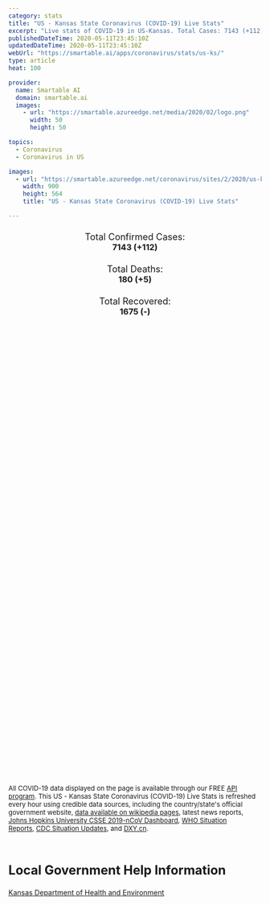 ```yaml
---
category: stats
title: "US - Kansas State Coronavirus (COVID-19) Live Stats"
excerpt: "Live stats of COVID-19 in US-Kansas. Total Cases: 7143 (+112), Deaths: 180 (+5), Recoveries: 1675(-)."
publishedDateTime: 2020-05-11T23:45:10Z
updatedDateTime: 2020-05-11T23:45:10Z
webUrl: "https://smartable.ai/apps/coronavirus/stats/us-ks/"
type: article
heat: 100

provider:
  name: Smartable AI
  domain: smartable.ai
  images:
    - url: "https://smartable.azureedge.net/media/2020/02/logo.png"
      width: 50
      height: 50

topics:
  - Coronavirus
  - Coronavirus in US

images:
  - url: "https://smartable.azureedge.net/coronavirus/sites/2/2020/us-ks.jpg"
    width: 900
    height: 564
    title: "US - Kansas State Coronavirus (COVID-19) Live Stats"

---
```

<div class="total-stats" style="text-align: center;">
    <h3>
	    <div style="font-size: 18px; font-weight: 400;">Total Confirmed Cases:</div>
	    7143 (<span class='red'>+112</span>)
    </h3>
    <h3>
	    <div style="font-size: 18px; font-weight: 400;">Total Deaths:</div>
	    180 (<span class='red'>+5</span>)
    </h3>
    <h3>
	    <div style="font-size: 18px; font-weight: 400;">Total Recovered:</div>
	    1675 (-)
    </h3>
</div>

<script type="text/javascript" src="https://www.gstatic.com/charts/loader.js"></script>

<div id="time_series_chart" style="width: 100%; height: 400px;"></div>
<script type="text/javascript">
  google.charts.load('current', {'packages':['corechart']});
  google.charts.setOnLoadCallback(drawChart);
  function drawChart() {
    var data = google.visualization.arrayToDataTable([
      ['Date', 'Total Cases', 'Total Deaths', 'Total Recovered'],
      ['1/22/2020', 0, 0, 0],['1/23/2020', 0, 0, 0],['1/24/2020', 0, 0, 0],['1/25/2020', 0, 0, 0],['1/26/2020', 0, 0, 0],['1/27/2020', 0, 0, 0],['1/28/2020', 0, 0, 0],['1/29/2020', 0, 0, 0],['1/30/2020', 0, 0, 0],['1/31/2020', 0, 0, 0],['2/1/2020', 0, 0, 0],['2/2/2020', 0, 0, 0],['2/3/2020', 0, 0, 0],['2/4/2020', 0, 0, 0],['2/5/2020', 0, 0, 0],['2/6/2020', 0, 0, 0],['2/7/2020', 0, 0, 0],['2/8/2020', 0, 0, 0],['2/9/2020', 0, 0, 0],['2/10/2020', 0, 0, 0],['2/11/2020', 0, 0, 0],['2/12/2020', 0, 0, 0],['2/13/2020', 0, 0, 0],['2/14/2020', 0, 0, 0],['2/15/2020', 0, 0, 0],['2/16/2020', 0, 0, 0],['2/17/2020', 0, 0, 0],['2/18/2020', 0, 0, 0],['2/19/2020', 0, 0, 0],['2/20/2020', 0, 0, 0],['2/21/2020', 0, 0, 0],['2/22/2020', 0, 0, 0],['2/23/2020', 0, 0, 0],['2/24/2020', 0, 0, 0],['2/25/2020', 0, 0, 0],['2/26/2020', 0, 0, 0],['2/27/2020', 0, 0, 0],['2/28/2020', 0, 0, 0],['2/29/2020', 0, 0, 0],['3/1/2020', 0, 0, 0],['3/2/2020', 0, 0, 0],['3/3/2020', 0, 0, 0],['3/4/2020', 0, 0, 0],['3/5/2020', 0, 0, 0],['3/6/2020', 0, 0, 0],['3/7/2020', 0, 0, 0],['3/8/2020', 1, 0, 0],['3/9/2020', 1, 0, 0],['3/10/2020', 1, 0, 0],['3/11/2020', 1, 0, 0],['3/12/2020', 5, 1, 0],['3/13/2020', 6, 1, 0],['3/14/2020', 8, 1, 0],['3/15/2020', 9, 1, 0],['3/16/2020', 11, 1, 0],['3/17/2020', 18, 1, 0],['3/18/2020', 22, 1, 0],['3/19/2020', 36, 1, 0],['3/20/2020', 48, 1, 0],['3/21/2020', 57, 2, 0],['3/22/2020', 67, 2, 0],['3/23/2020', 85, 2, 0],['3/24/2020', 102, 2, 0],['3/25/2020', 137, 3, 0],['3/26/2020', 172, 3, 0],['3/27/2020', 219, 4, 0],['3/28/2020', 269, 5, 0],['3/29/2020', 330, 7, 0],['3/30/2020', 374, 8, 0],['3/31/2020', 441, 9, 0],['4/1/2020', 495, 10, 0],['4/2/2020', 558, 14, 0],['4/3/2020', 630, 18, 3],['4/4/2020', 699, 21, 3],['4/5/2020', 751, 22, 3],['4/6/2020', 849, 25, 4],['4/7/2020', 928, 29, 4],['4/8/2020', 1051, 34, 4],['4/9/2020', 1111, 42, 4],['4/10/2020', 1178, 50, 16],['4/11/2020', 1275, 55, 53],['4/12/2020', 1337, 56, 53],['4/13/2020', 1391, 62, 53],['4/14/2020', 1441, 69, 258],['4/15/2020', 1504, 71, 258],['4/16/2020', 1617, 80, 391],['4/17/2020', 1742, 84, 421],['4/18/2020', 1854, 86, 421],['4/19/2020', 1941, 94, 444],['4/20/2020', 2065, 102, 444],['4/21/2020', 2210, 109, 444],['4/22/2020', 2418, 112, 444],['4/23/2020', 2721, 113, 444],['4/24/2020', 2879, 117, 604],['4/25/2020', 3137, 120, 604],['4/26/2020', 3280, 120, 604],['4/27/2020', 3477, 124, 604],['4/28/2020', 3655, 127, 604],['4/29/2020', 3842, 134, 769],['4/30/2020', 4419, 134, 801],['5/1/2020', 4523, 136, 852],['5/2/2020', 4895, 140, 904],['5/3/2020', 5166, 143, 904],['5/4/2020', 5394, 157, 981],['5/5/2020', 5658, 161, 981],['5/6/2020', 6002, 164, 1675],['5/7/2020', 6340, 165, 1675],['5/8/2020', 6699, 168, 1675],['5/9/2020', 6879, 173, 1675],['5/10/2020', 7031, 175, 1675],['5/11/2020', 7143, 180, 1675],
    ]);
    var options = {
      curveType: 'none',
      chartArea: {'width': '80%', 'height': '80%'},
      legend: { position: 'top' },
      lineWidth: 5,
      colors: ['#f60109', '#444444', '#81B71F']
    };
    var chart = new google.visualization.LineChart(document.getElementById('time_series_chart'));
    chart.draw(data, options);
  }
</script>

<div id="geo_chart" style="width: 100%; height: 500px;"></div>
<script type="text/javascript">
  google.charts.load('current', {
    'packages':['geochart'],
    'mapsApiKey': 'AIzaSyDk1HhVhLaveyKrUhhHZ5YwzIpEcbdal6U'
  });
  google.charts.setOnLoadCallback(drawRegionsMap);
  function drawRegionsMap() {
    var data = google.visualization.arrayToDataTable([
      ['LATITUDE', 'LONGITUDE', 'DESCRIPTION', 'Total Cases', 'Total Deaths'],
      [39.571, -95.3037, "Atchison", 13, 0],[37.8365, -94.882, "Bourbon", 6, 1],[37.9636, -97.146, "Butler", 17, 0],[37.0752, -94.6353, "Cherokee", 8, 0],[39.4301, -96.9997, "Clay", 5, 1],[38.2622, -95.7423, "Coffey", 50, 8],[37.543, -94.7024, "Crawford", 8, 1],[39.7518, -94.8889, "Doniphan", 8, 0],[38.9344, -95.0956, "Douglas", 56, 0],[37.9864, -100.9937, "Finney", 902, 4],[37.7304, -99.937, "Ford", 1102, 3],[38.5482, -95.1011, "Franklin", 23, 0],[38.9593, -100.487, "Gove", 1, 0],[38.0364, -97.3463, "Harvey", 10, 0],[39.2395, -95.9651, "Jackson", 4, 0],[39.4159, -95.3304, "Jefferson", 12, 0],[38.8454, -94.8521, "Johnson", 598, 51],[39.1084, -95.0829, "Leavenworth", 920, 6],[38.179, -94.7053, "Linn", 6, 0],[38.4028, -96.1924, "Lyon", 330, 4],[38.5511, -97.4274, "McPherson", 25, 0],[39.5096, -98.4331, "Mitchell", 3, 0],[37.014, -95.9316, "Montgomery", 21, 2],[38.6623, -96.4917, "Morris", 3, 0],[37.5186, -95.1742, "Neosho", 3, 0],[38.7793, -95.557, "Osage", 5, 0],[38.9692, -97.7591, "Ottawa", 4, 0],[39.2499, -96.3145, "Pottawatomie", 21, 0],[38.1011, -97.992, "Reno", 53, 0],[39.299, -96.8276, "Riley", 58, 0],[38.7736, -97.8645, "Saline", 23, 2],[37.5649, -97.3527, "Sedgwick", 468, 19],[38.8911, -95.6999, "Shawnee", 160, 5],[38, -98.7611, "Stafford", 1, 0],[37.3252, -101.2065, "Stevens", 17, 0],[37.3899, -97.643, "Sumner", 4, 1],[37.8682, -95.7533, "Woodson", 6, 0],[39.1234, -94.7443, "Wyandotte", 1110, 64],[38.5245, -98.5369, "Barton", 21, 1],[37.0803, -96.0962, "Chautauqua", 4, 0],[37.23, -95.1836, "Labette", 22, 0],[37.6777, -98.7465, "Pratt", 1, 0],[38.1818, -95.4905, "Anderson", 1, 0],[39.4519, -97.5297, "Cloud", 4, 0],[37.0679, -96.9958, "Cowley", 3, 1],[38.3744, -97.3024, "Marion", 6, 1],[39.5046, -98.5475, "Osborne", 2, 0],[38.6597, -94.8569, "Miami", 6, 0],[37.7191, -96.224, "Greenwood", 3, 0],[39.9343, -98.0351, "Jewell", 4, 0],[39.0271, -96.8497, "Geary", 16, 0],[39.0689, -96.167, "Wabaunsee", 27, 0],[39.7832, -97.8961, "Republic", 4, 0],[37.0038, -101.8944, "Morton", 3, 0],[37.0144, -98.6492, "Barber", 1, 0],[38.4791, -100.9023, "Scott", 3, 0],[37.0466, -100.9295, "Seward", 686, 0],[39.2532, -99.5634, "Rooks", 6, 0],[38.8816, -99.3219, "Ellis", 9, 0],[38.0415, -102.0078, "Hamilton", 10, 0],[39.6694, -99.1225, "Phillips", 1, 0],[37.982, -101.1333, "Kearny", 30, 0],[37.5699, -101.7443, "Stanton", 9, 0],[38.9358, -97.1246, "Dickinson", 2, 0],[39.7665, -98.9198, "Smith", 2, 0],[39.3366, -102.0373, "Sherman", 5, 0],[38.3732, -96.6459, "Chase", 4, 0],[37.525, -95.6614, "Wilson", 1, 0],[37.5925, -100.4502, "Gray", 7, 0],[37.4822, -100.8465, "Haskell", 16, 0],[39.3558, -100.4396, "Sheridan", 2, 0],[37.937, -99.2547, "Edwards", 4, 0],[37.0405, -99.9876, "Clark", 17, 0],[37.6175, -99.1058, "Kiowa", 2, 0],[38.3462, -98.2045, "Rice", 3, 0],[37.2836, -100.343, "Meade", 21, 0],[37.5772, -101.3547, "Grant", 11, 0],[39.7451077, -95.9832577, "Nemaha", 1, 0],[39.7877848, -101.7979613, "Cheyenne", 2, 0],[37.3936365, -96.1526985, "Elk", 1, 0],[37.1096002, -98.0465185, "Harper", 1, 0],[39.8413319, -97.179026, "Washington", 1, 0],[39.7959566, -99.9912254, "Norton", 2, 0],[39.770047, -95.4777811, "Brown", 1, 0],[38.615225, -98.2212979, "Ellsworth", 2, 0],
    ]);
    var options = {
      backgroundColor: {fill:'transparent',stroke:'#FFF' ,strokeWidth:0 }, 
      displayMode: 'markers',
      region: 'US-KS', 
      resolution: 'metros',
      colorAxis: {colors: ['#F27D81', '#f60109']},
      sizeAxis: {minSize:3,  maxSize:12},
    };
    var chart = new google.visualization.GeoChart(document.getElementById('geo_chart'));
    chart.draw(data, options);
  };
</script>

<div id="geo_table"></div>
<script type="text/javascript">
  google.charts.load('current', {'packages':['table']});
  google.charts.setOnLoadCallback(drawTable);
  function drawTable() {
    var data = new google.visualization.DataTable();
    data.addColumn('string', 'Location');
    data.addColumn('number', 'Total Cases');
    data.addColumn('number', 'New Cases');
    data.addColumn('number', 'Active Cases');
    data.addColumn('number', 'Total Deaths');
    data.addColumn('number', 'New Deaths');
    data.addColumn('number', 'Total Recovered');
    data.addRows([
      [{v:"Atchison", f:"Atchison"}, 13, 0, 11, 0, 0, 2],[{v:"Bourbon", f:"Bourbon"}, 6, 0, 0, 1, 0, 5],[{v:"Butler", f:"Butler"}, 17, 0, 8, 0, 0, 9],[{v:"Cherokee", f:"Cherokee"}, 8, 0, 2, 0, 0, 6],[{v:"Clay", f:"Clay"}, 5, 0, 3, 1, 0, 1],[{v:"Coffey", f:"Coffey"}, 50, 0, 15, 8, 0, 27],[{v:"Crawford", f:"Crawford"}, 8, 0, 7, 1, 0, 0],[{v:"Doniphan", f:"Doniphan"}, 8, 0, 8, 0, 0, 0],[{v:"Douglas", f:"Douglas"}, 56, 0, 17, 0, 0, 39],[{v:"Finney", f:"Finney"}, 902, 0, 890, 4, 0, 8],[{v:"Ford", f:"Ford"}, 1102, 0, 1099, 3, 0, 0],[{v:"Franklin", f:"Franklin"}, 23, 0, 11, 0, 0, 12],[{v:"Gove", f:"Gove"}, 1, 0, 1, 0, 0, 0],[{v:"Harvey", f:"Harvey"}, 10, 0, 7, 0, 0, 3],[{v:"Jackson", f:"Jackson"}, 4, 0, 4, 0, 0, 0],[{v:"Jefferson", f:"Jefferson"}, 12, 0, 8, 0, 0, 4],[{v:"Johnson", f:"Johnson"}, 598, 0, 547, 51, 0, 0],[{v:"Leavenworth", f:"Leavenworth"}, 920, 0, 881, 6, 0, 33],[{v:"Linn", f:"Linn"}, 6, 0, 6, 0, 0, 0],[{v:"Lyon", f:"Lyon"}, 330, 0, 290, 4, 0, 36],[{v:"McPherson", f:"McPherson"}, 25, 0, 13, 0, 0, 12],[{v:"Mitchell", f:"Mitchell"}, 3, 0, 3, 0, 0, 0],[{v:"Montgomery", f:"Montgomery"}, 21, 0, 12, 2, 0, 7],[{v:"Morris", f:"Morris"}, 3, 0, 1, 0, 0, 2],[{v:"Neosho", f:"Neosho"}, 3, 0, 3, 0, 0, 0],[{v:"Osage", f:"Osage"}, 5, 0, 2, 0, 0, 3],[{v:"Ottawa", f:"Ottawa"}, 4, 0, 4, 0, 0, 0],[{v:"Pottawatomie", f:"Pottawatomie"}, 21, 0, 16, 0, 0, 5],[{v:"Reno", f:"Reno"}, 53, 0, 47, 0, 0, 6],[{v:"Riley", f:"Riley"}, 58, 0, 45, 0, 0, 13],[{v:"Saline", f:"Saline"}, 23, 0, 21, 2, 0, 0],[{v:"Sedgwick", f:"Sedgwick"}, 468, 0, 305, 19, 0, 144],[{v:"Shawnee", f:"Shawnee"}, 160, 0, 75, 5, 0, 80],[{v:"Stafford", f:"Stafford"}, 1, 0, 1, 0, 0, 0],[{v:"Stevens", f:"Stevens"}, 17, 0, 17, 0, 0, 0],[{v:"Sumner", f:"Sumner"}, 4, 0, 3, 1, 0, 0],[{v:"Woodson", f:"Woodson"}, 6, 0, 2, 0, 0, 4],[{v:"Wyandotte", f:"Wyandotte"}, 1110, 23, 934, 64, 0, 112],[{v:"Barton", f:"Barton"}, 21, 0, 20, 1, 0, 0],[{v:"Chautauqua", f:"Chautauqua"}, 4, 0, 4, 0, 0, 0],[{v:"Labette", f:"Labette"}, 22, 0, 4, 0, 0, 18],[{v:"Pratt", f:"Pratt"}, 1, 0, 1, 0, 0, 0],[{v:"Anderson", f:"Anderson"}, 1, 0, 1, 0, 0, 0],[{v:"Cloud", f:"Cloud"}, 4, 0, 2, 0, 0, 2],[{v:"Cowley", f:"Cowley"}, 3, 0, 2, 1, 0, 0],[{v:"Marion", f:"Marion"}, 6, 0, 5, 1, 0, 0],[{v:"Osborne", f:"Osborne"}, 2, 0, 2, 0, 0, 0],[{v:"Miami", f:"Miami"}, 6, 0, 5, 0, 0, 1],[{v:"Greenwood", f:"Greenwood"}, 3, 0, 2, 0, 0, 1],[{v:"Jewell", f:"Jewell"}, 4, 0, 4, 0, 0, 0],[{v:"Geary", f:"Geary"}, 16, 0, 15, 0, 0, 1],[{v:"Wabaunsee", f:"Wabaunsee"}, 27, 0, 26, 0, 0, 1],[{v:"Republic", f:"Republic"}, 4, 0, 2, 0, 0, 2],[{v:"Morton", f:"Morton"}, 3, 0, 3, 0, 0, 0],[{v:"Barber", f:"Barber"}, 1, 0, 1, 0, 0, 0],[{v:"Scott", f:"Scott"}, 3, 0, 3, 0, 0, 0],[{v:"Seward", f:"Seward"}, 686, 0, 686, 0, 0, 0],[{v:"Rooks", f:"Rooks"}, 6, 0, 6, 0, 0, 0],[{v:"Ellis", f:"Ellis"}, 9, 0, 5, 0, 0, 4],[{v:"Hamilton", f:"Hamilton"}, 10, 0, 10, 0, 0, 0],[{v:"Phillips", f:"Phillips"}, 1, 0, 1, 0, 0, 0],[{v:"Kearny", f:"Kearny"}, 30, 0, 30, 0, 0, 0],[{v:"Stanton", f:"Stanton"}, 9, 0, 8, 0, 0, 1],[{v:"Dickinson", f:"Dickinson"}, 2, 0, 2, 0, 0, 0],[{v:"Smith", f:"Smith"}, 2, 0, 2, 0, 0, 0],[{v:"Sherman", f:"Sherman"}, 5, 0, 5, 0, 0, 0],[{v:"Chase", f:"Chase"}, 4, 0, 4, 0, 0, 0],[{v:"Wilson", f:"Wilson"}, 1, 0, 1, 0, 0, 0],[{v:"Gray", f:"Gray"}, 7, 0, 7, 0, 0, 0],[{v:"Haskell", f:"Haskell"}, 16, 0, 16, 0, 0, 0],[{v:"Sheridan", f:"Sheridan"}, 2, 0, 2, 0, 0, 0],[{v:"Edwards", f:"Edwards"}, 4, 0, 4, 0, 0, 0],[{v:"Clark", f:"Clark"}, 17, 0, 17, 0, 0, 0],[{v:"Kiowa", f:"Kiowa"}, 2, 0, 2, 0, 0, 0],[{v:"Rice", f:"Rice"}, 3, 0, 3, 0, 0, 0],[{v:"Meade", f:"Meade"}, 21, 0, 21, 0, 0, 0],[{v:"Grant", f:"Grant"}, 11, 0, 11, 0, 0, 0],[{v:"Nemaha", f:"Nemaha"}, 1, 0, 1, 0, 0, 0],[{v:"Cheyenne", f:"Cheyenne"}, 2, 0, 2, 0, 0, 0],[{v:"Elk", f:"Elk"}, 1, 0, 1, 0, 0, 0],[{v:"Harper", f:"Harper"}, 1, 0, 1, 0, 0, 0],[{v:"Washington", f:"Washington"}, 1, 0, 1, 0, 0, 0],[{v:"Norton", f:"Norton"}, 2, 0, 2, 0, 0, 0],[{v:"Brown", f:"Brown"}, 1, 0, 1, 0, 0, 0],[{v:"Ellsworth", f:"Ellsworth"}, 2, 0, 2, 0, 0, 0],
    ]);
    data.setProperty(0, 0, 'style', 'min-width:100px');
    var table = new google.visualization.Table(document.getElementById('geo_table'));
    table.draw(data, {allowHtml: true, sortColumn: 2, sortAscending: false, width: '660px', height: '100%'});
  }
</script>

<span style="font-size: 13px">All COVID-19 data displayed on the page is available through our FREE <a href="https://developer.smartable.ai">API program</a>. This US - Kansas State Coronavirus (COVID-19) Live Stats is refreshed every hour using credible data sources, including the country/state's official government website, <a href="https://en.wikipedia.org/wiki/2019%E2%80%9320_coronavirus_pandemic" target="_blank">data available on wikipedia pages</a>, latest news reports, <a href="https://systems.jhu.edu/research/public-health/ncov/" target="_blank">Johns Hopkins University CSSE 2019-nCoV Dashboard</a>, <a href="https://www.who.int/emergencies/diseases/novel-coronavirus-2019/situation-reports" target="_blank">WHO Situation Reports</a>, <a href="https://www.cdc.gov/coronavirus/2019-ncov/index.html" target="_blank">CDC Situation Updates</a>, and <a href="https://ncov.dxy.cn/ncovh5/view/pneumonia" target="_blank">DXY.cn</a>.</span>

<h2 id="news" class="center" style="margin-top: 60px; font-size: 25px;">Local Government Help Information</h2>
<div class="info center">
<a href="http://www.kdheks.gov/coronavirus/index.htm" target="_blank">Kansas Department of Health and Environment</a>
</div>


